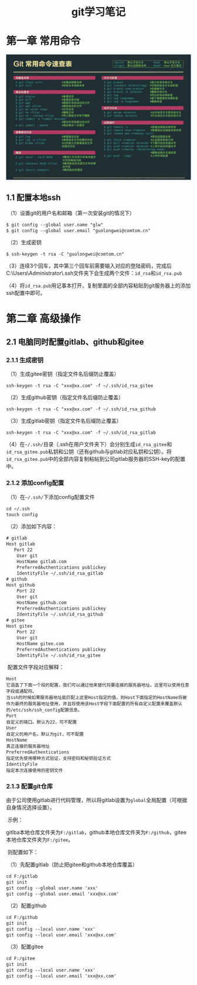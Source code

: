 <h1 style="font-weight:bold;"><center>git学习笔记</center></h1>

# 第一章 常用命令

![1571121419790](assets/1571121419790.png)

## 1.1 配置本地ssh

​		（1）设置git的用户名和邮箱（第一次安装git的情况下）

````shell
$ git config --global user.name "glw"
$ git config --global user.email "guolongwei@comtom.cn"
````

​		（2）生成密钥

````shell
$ ssh-keygen -t rsa -C "guolongwei@comtom.cn"
````

​		（3）连续3个回车，其中第三个回车前需要输入对应的登陆密码，完成后C:\Users\Administrator\\.ssh文件夹下会生成两个文件：`id_rsa`和`id_rsa.pub`

​		（4）将`id_rsa.pub`用记事本打开，复制里面的全部内容粘贴到git服务器上的添加ssh配置中即可。



# 第二章 高级操作

## 2.1 电脑同时配置gitlab、github和gitee

### 2.1.1 生成密钥

​		（1）生成gitee密钥（指定文件名后缀防止覆盖）

````shell
ssh-keygen -t rsa -C "xxx@xx.com" -f ~/.ssh/id_rsa_gitee
````

​		（2）生成github密钥（指定文件名后缀防止覆盖）

````
ssh-keygen -t rsa -C "xxx@xx.com" -f ~/.ssh/id_rsa_github
````

​		（3）生成gitlab密钥（指定文件名后缀防止覆盖）

```
ssh-keygen -t rsa -C "xxx@xx.com" -f ~/.ssh/id_rsa_gitlab
```

​		（4）在`~/.ssh/`目录（.ssh在用户文件夹下）会分别生成`id_rsa_gitee`和`id_rsa_gitee.pub`私钥和公钥（还有github与gitlab对应私钥和公钥）。将`id_rsa_gitee.pub`中的全部内容复制粘帖到公司gitlab服务器的SSH-key的配置中。

### 2.1.2 添加config配置

​		（1）在`~/.ssh/`下添加config配置文件

````
cd ~/.ssh
touch config
````

​		（2）添加如下内容：

````
# gitlab                                                                       
Host gitlab
   Port 22
    User git
    HostName gitlab.com
    PreferredAuthentications publickey
    IdentityFile ~/.ssh/id_rsa_gitlab
# github                                                                           
Host github
    Port 22
    User git
    HostName github.com
    PreferredAuthentications publickey
    IdentityFile ~/.ssh/id_rsa_github
# gitee                                                                           
Host gitee
    Port 22
    User git
    HostName gitee.com
    PreferredAuthentications publickey
    IdentityFile ~/.ssh/id_rsa_gitee
````

​		配置文件字段对应解释：

````
Host 
它涵盖了下面一个段的配置，我们可以通过他来替代将要连接的服务器地址。这里可以使用任意字段或通配符。 
当ssh的时候如果服务器地址能匹配上这里Host指定的值，则Host下面指定的HostName将被作为最终的服务器地址使用，并且将使用该Host字段下面配置的所有自定义配置来覆盖默认的/etc/ssh/ssh_config配置信息。 
Port 
自定义的端口。默认为22，可不配置 
User 
自定义的用户名，默认为git，可不配置 
HostName 
真正连接的服务器地址 
PreferredAuthentications 
指定优先使用哪种方式验证，支持密码和秘钥验证方式 
IdentityFile 
指定本次连接使用的密钥文件
````

### 2.1.3 配置git仓库

​		由于公司使用gitlab进行代码管理，所以将gitlab设置为`global`全局配置（可根据自身情况选择设置）。

​		示例：

​		gitlba本地仓库文件夹为`F:/gitlab`，github本地仓库文件夹为`F:/github`，gitee本地仓库文件夹为`F:/gitee`。

​		则配置如下：

​		（1）先配置gitlab（防止把gitee和github本地仓库覆盖）

````
cd F:/gitlab
git init
git config --global user.name 'xxx'
git config --global user.email 'xxx@xx.com'
````

​		（2）配置github

```
cd F:/github
git init
git config --local user.name 'xxx'
git config --local user.email 'xxx@xx.com'
```

​		（3）配置gitee

```
cd F:/gitee
git init
git config --local user.name 'xxx'
git config --local user.email 'xxx@xx.com'
```

​	
